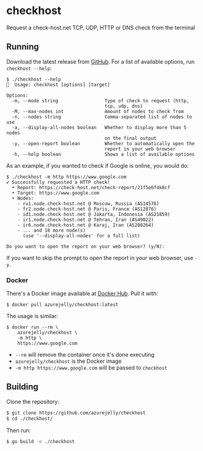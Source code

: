 # checkhost
Request a check-host.net TCP, UDP, HTTP or DNS check from the terminal

## Running
Download the latest release from [GitHub](https://github.com/azurejelly/checkhost/releases).
For a list of available options, run `checkhost --help`:
```
$ ./checkhost --help
🔧  Usage: checkhost [options] [target]

Options:
  -m, --mode string                 Type of check to request (http,
                                    tcp, udp, dns)
  -M, --max-nodes int               Amount of nodes to check from
  -n, --nodes string                Comma-separated list of nodes to use
  -a, --display-all-nodes boolean   Whether to display more than 5 nodes
                                    on the final output
  -y, --open-report boolean         Whether to automatically open the
                                    report in your web browser
  -h, --help boolean                Shows a list of available options
```

As an example, if you wanted to check if Google is online, you would do:
```
$ ./checkhost -m http https://www.google.com
✔ Successfully requested a HTTP check!
  • Report: https://check-host.net/check-report/21f5e6f4k8cf
  • Target: https://www.google.com
  • Nodes:
    - ru1.node.check-host.net @ Moscow, Russia (AS14576)
    - fr2.node.check-host.net @ Paris, France (AS12876)
    - id1.node.check-host.net @ Jakarta, Indonesia (AS21859)
    - ir1.node.check-host.net @ Tehran, Iran (AS49022)
    - ir6.node.check-host.net @ Karaj, Iran (AS208264)
    - ... and 18 more node(s)
      (use '--display-all-nodes' for a full list)

Do you want to open the report on your web browser? (y/N):
```
If you want to skip the prompt to open the report in your web browser, use `-y`.

### Docker
There's a Docker image available at [Docker Hub](https://hub.docker.com). Pull it with:
```
$ docker pull azurejelly/checkhost:latest
```

The usage is similar:
```
$ docker run --rm \
    azurejelly/checkhost \
    -m http \
    https://www.google.com
```
- `--rm` will remove the container once it's done executing
- `azurejelly/checkhost` is the Docker image
- `-m http https://www.google.com` will be passed to `checkhost`

## Building
Clone the repository:
```sh
$ git clone https://github.com/azurejelly/checkhost
$ cd ./checkhost/
```
Then run:
```sh
$ go build -o ./checkhost
```
